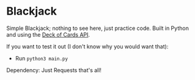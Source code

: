 # Blackjack

Simple Blackjack; nothing to see here, just practice code. Built in Python and using the [Deck of Cards API](https://www.deckofcardsapi.com).

If you want to test it out (I don't know why you would want that):
- Run `python3 main.py`

Dependency: Just Requests
that's all!
